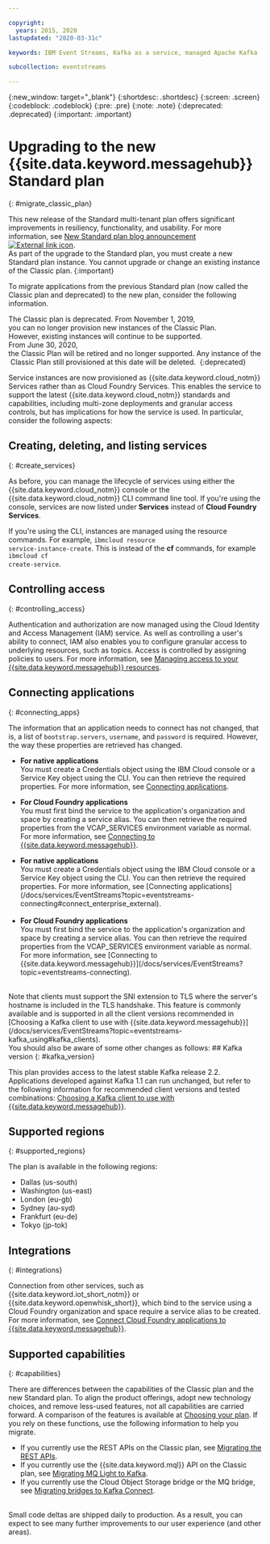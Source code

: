 ```yaml
---

copyright:
  years: 2015, 2020
lastupdated: "2020-03-31c"

keywords: IBM Event Streams, Kafka as a service, managed Apache Kafka

subcollection: eventstreams

---
```


{:new_window: target="_blank"}
{:shortdesc: .shortdesc}
{:screen: .screen}
{:codeblock: .codeblock}
{:pre: .pre}
{:note: .note}
{:deprecated: .deprecated}
{:important: .important}

# Upgrading to the new {{site.data.keyword.messagehub}} Standard plan 
{: #migrate_classic_plan}

This new release of the Standard multi-tenant plan offers significant improvements in resiliency, functionality, and usability. For more information, see [New Standard plan blog announcement ![External link icon](../../icons/launch-glyph.svg "External link icon")](https://www.ibm.com/cloud/blog/announcements/ibm-event-streams-releases-a-new-and-enhanced-standard-plan).<br/>
As part of the upgrade to the Standard plan, you must create a new Standard plan instance. You cannot upgrade or change an existing instance of the Classic plan.
{:important}


To migrate applications from the previous Standard plan (now called the Classic plan and deprecated) to the new plan, consider the following information.

The Classic plan is deprecated. From November 1, 2019, you can no longer provision new instances of the Classic Plan. <br/>However, existing instances will continue to be supported.
From June 30, 2020, the Classic Plan will be retired and no longer supported. Any instance of the Classic Plan still provisioned at this date will be deleted. 
{:deprecated}

Service instances are now provisioned as {{site.data.keyword.cloud_notm}} Services rather than as Cloud Foundry Services. This enables the service to support the latest {{site.data.keyword.cloud_notm}} standards and capabilities, including multi-zone deployments and granular access controls, but has implications for how the service is used. In particular, consider the following aspects:

## Creating, deleting, and listing services
{: #create_services}

As before, you can manage the lifecycle of services using either the {{site.data.keyword.cloud_notm}} console or the {{site.data.keyword.cloud_notm}} CLI command line tool. If you're using the console, services are now listed under **Services** instead of **Cloud Foundry Services**. 

If you're using the CLI, instances are managed using the resource commands. For example,  <code>ibmcloud resource service-instance-create</code>. This is instead of the **cf** commands, for example <code>ibmcloud cf create-service</code>.

## Controlling access
{: #controlling_access}

Authentication and authorization are now managed using the Cloud Identity and Access Management (IAM) service. As well as controlling a user's ability to connect, IAM also enables you to configure granular access to underlying resources, such as topics. Access is controlled by assigning policies to users. For more information, see 
[Managing access to your {{site.data.keyword.messagehub}} resources](/docs/services/EventStreams?topic=eventstreams-security).

## Connecting applications
{: #connecting_apps}

The information that an application needs to connect has not changed, that is, a list of <code>bootstrap.servers</code>, <code>username</code>, and <code>password</code> is required. However, the way these properties are retrieved has changed.


* **For native applications**<br/>
You must create a Credentials object using the IBM Cloud console or a Service Key object using the CLI. You can then retrieve the required properties. For more information, see 
[Connecting applications](/docs/services/EventStreams?topic=eventstreams-connecting#connect_enterprise_external).

* **For Cloud Foundry applications**<br/>
You must first bind the service to the application's organization and space by creating a service alias. You can then retrieve the required properties from the VCAP_SERVICES environment variable as normal. For more information, see 
[Connecting to {{site.data.keyword.messagehub}}](/docs/services/EventStreams?topic=eventstreams-connecting).

<ul>
<li>
      <strong>For native applications</strong>
        <br/>
        You must create a Credentials object using the IBM Cloud console or a Service Key object using the CLI. You can then retrieve the required properties. For more information, see 
        [Connecting applications](/docs/services/EventStreams?topic=eventstreams-connecting#connect_enterprise_external).
</li>
<br/>
<li><strong>For Cloud Foundry applications</strong>
        <br/>
        You must first bind the service to the application's organization and space by creating a service alias. You can then retrieve the required properties from the VCAP_SERVICES environment variable as normal. For more information, see 
        [Connecting to {{site.data.keyword.messagehub}}](/docs/services/EventStreams?topic=eventstreams-connecting).
</li>
</ul>
<br/>
Note that clients must support the SNI extension to TLS where the server's hostname is included in the TLS handshake. This feature is commonly available and is supported in all the client versions recommended in [Choosing a Kafka client to use with {{site.data.keyword.messagehub}}](/docs/services/EventStreams?topic=eventstreams-kafka_using#kafka_clients).


<br>
You should also be aware of some other changes as follows:
## Kafka version
{: #kafka_version}

This plan provides access to the latest stable Kafka release 2.2. Applications developed against Kafka 1.1 can run unchanged, but refer to the following information for recommended client versions and tested combinations: [Choosing a Kafka client to use with {{site.data.keyword.messagehub}}](/docs/services/EventStreams?topic=eventstreams-kafka_using#kafka_clients). 

## Supported regions
{: #supported_regions}

The plan is available in the following regions:
* Dallas (us-south)
* Washington (us-east)
* London (eu-gb)
* Sydney (au-syd)
* Frankfurt (eu-de)
* Tokyo (jp-tok)

## Integrations
{: #integrations}

Connection from other services, such as {{site.data.keyword.iot_short_notm}} or {{site.data.keyword.openwhisk_short}}, which bind to the service using a Cloud Foundry organization and space require a service alias to be created. For more information, see
[Connect Cloud Foundry applications to {{site.data.keyword.messagehub}}](/docs/services/EventStreams?topic=eventstreams-connecting#connect_enterprise_cf).

## Supported capabilities
{: #capabilities}

There are differences between the capabilities of the Classic plan and the new Standard plan. To align the product offerings, adopt new technology choices, and remove less-used features, not all capabilities are carried forward. A comparison of the features is available at [Choosing your plan](/docs/services/EventStreams?topic=eventstreams-plan_choose). If you rely on these functions, use the following information to help you migrate.

* If you currently use the REST APIs on the Classic plan, see [Migrating the REST APIs](/docs/services/EventStreams?topic=eventstreams-migrate_rest_apis).
* If you currently use the {{site.data.keyword.mql}} API on the Classic plan, see [Migrating MQ Light to Kafka](/docs/services/EventStreams?topic=eventstreams-migrate_mqlight).
* If you currently use the Cloud Object Storage bridge or the MQ bridge, see [Migrating bridges to Kafka Connect](/docs/services/EventStreams?topic=eventstreams-migrate_bridges).

<br/>
Small code deltas are shipped daily to production. As a result, you can expect to see many further improvements to our user experience (and other areas).
<br/>



